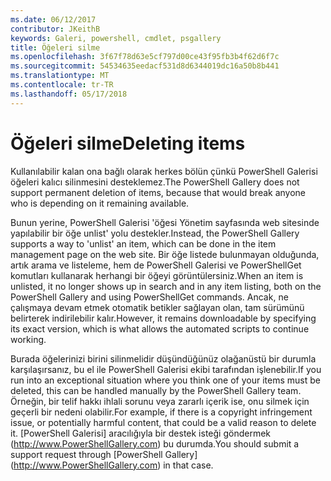 ```yaml
---
ms.date: 06/12/2017
contributor: JKeithB
keywords: Galeri, powershell, cmdlet, psgallery
title: Öğeleri silme
ms.openlocfilehash: 3f67f78d63e5cf797d00ce43f95fb3b4f62d6f7c
ms.sourcegitcommit: 54534635eedacf531d8d6344019dc16a50b8b441
ms.translationtype: MT
ms.contentlocale: tr-TR
ms.lasthandoff: 05/17/2018
---
```

# <a name="deleting-items"></a><span data-ttu-id="0b6a2-103">Öğeleri silme</span><span class="sxs-lookup"><span data-stu-id="0b6a2-103">Deleting items</span></span>

<span data-ttu-id="0b6a2-104">Kullanılabilir kalan ona bağlı olarak herkes bölün çünkü PowerShell Galerisi öğeleri kalıcı silinmesini desteklemez.</span><span class="sxs-lookup"><span data-stu-id="0b6a2-104">The PowerShell Gallery does not support permanent deletion of items, because that would break anyone who is depending on it remaining available.</span></span>

<span data-ttu-id="0b6a2-105">Bunun yerine, PowerShell Galerisi 'öğesi Yönetim sayfasında web sitesinde yapılabilir bir öğe unlist' yolu destekler.</span><span class="sxs-lookup"><span data-stu-id="0b6a2-105">Instead, the PowerShell Gallery supports a way to 'unlist' an item, which can be done in the item management page on the web site.</span></span>
<span data-ttu-id="0b6a2-106">Bir öğe listede bulunmayan olduğunda, artık arama ve listeleme, hem de PowerShell Galerisi ve PowerShellGet komutları kullanarak herhangi bir öğeyi görüntülersiniz.</span><span class="sxs-lookup"><span data-stu-id="0b6a2-106">When an item is unlisted, it no longer shows up in search and in any item listing, both on the PowerShell Gallery and using PowerShellGet commands.</span></span>
<span data-ttu-id="0b6a2-107">Ancak, ne çalışmaya devam etmek otomatik betikler sağlayan olan, tam sürümünü belirterek indirilebilir kalır.</span><span class="sxs-lookup"><span data-stu-id="0b6a2-107">However, it remains downloadable by specifying its exact version, which is what allows the automated scripts to continue working.</span></span>

<span data-ttu-id="0b6a2-108">Burada öğelerinizi birini silinmelidir düşündüğünüz olağanüstü bir durumla karşılaşırsanız, bu el ile PowerShell Galerisi ekibi tarafından işlenebilir.</span><span class="sxs-lookup"><span data-stu-id="0b6a2-108">If you run into an exceptional situation where you think one of your items must be deleted, this can be handled manually by the PowerShell Gallery team.</span></span>
<span data-ttu-id="0b6a2-109">Örneğin, bir telif hakkı ihlali sorunu veya zararlı içerik ise, onu silmek için geçerli bir nedeni olabilir.</span><span class="sxs-lookup"><span data-stu-id="0b6a2-109">For example, if there is a copyright infringement issue, or potentially harmful content, that could be a valid reason to delete it.</span></span>
<span data-ttu-id="0b6a2-110">[PowerShell Galerisi] aracılığıyla bir destek isteği göndermek (http://www.PowerShellGallery.com) bu durumda.</span><span class="sxs-lookup"><span data-stu-id="0b6a2-110">You should submit a support request through [PowerShell Gallery] (http://www.PowerShellGallery.com) in that case.</span></span>